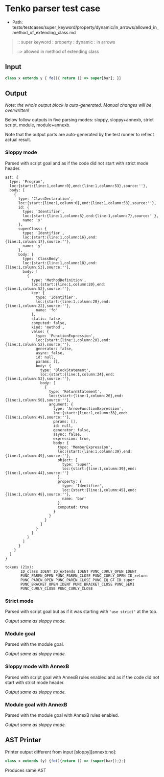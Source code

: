 # Tenko parser test case

- Path: tests/testcases/super_keyword/property/dynamic/in_arrows/allowed_in_method_of_extending_class.md

> :: super keyword : property : dynamic : in arrows
>
> ::> allowed in method of extending class

## Input

`````js
class x extends y { fo(){ return () => super[bar]; }}
`````

## Output

_Note: the whole output block is auto-generated. Manual changes will be overwritten!_

Below follow outputs in five parsing modes: sloppy, sloppy+annexb, strict script, module, module+annexb.

Note that the output parts are auto-generated by the test runner to reflect actual result.

### Sloppy mode

Parsed with script goal and as if the code did not start with strict mode header.

`````
ast: {
  type: 'Program',
  loc:{start:{line:1,column:0},end:{line:1,column:53},source:''},
  body: [
    {
      type: 'ClassDeclaration',
      loc:{start:{line:1,column:0},end:{line:1,column:53},source:''},
      id: {
        type: 'Identifier',
        loc:{start:{line:1,column:6},end:{line:1,column:7},source:''},
        name: 'x'
      },
      superClass: {
        type: 'Identifier',
        loc:{start:{line:1,column:16},end:{line:1,column:17},source:''},
        name: 'y'
      },
      body: {
        type: 'ClassBody',
        loc:{start:{line:1,column:18},end:{line:1,column:53},source:''},
        body: [
          {
            type: 'MethodDefinition',
            loc:{start:{line:1,column:20},end:{line:1,column:52},source:''},
            key: {
              type: 'Identifier',
              loc:{start:{line:1,column:20},end:{line:1,column:22},source:''},
              name: 'fo'
            },
            static: false,
            computed: false,
            kind: 'method',
            value: {
              type: 'FunctionExpression',
              loc:{start:{line:1,column:20},end:{line:1,column:52},source:''},
              generator: false,
              async: false,
              id: null,
              params: [],
              body: {
                type: 'BlockStatement',
                loc:{start:{line:1,column:24},end:{line:1,column:52},source:''},
                body: [
                  {
                    type: 'ReturnStatement',
                    loc:{start:{line:1,column:26},end:{line:1,column:50},source:''},
                    argument: {
                      type: 'ArrowFunctionExpression',
                      loc:{start:{line:1,column:33},end:{line:1,column:49},source:''},
                      params: [],
                      id: null,
                      generator: false,
                      async: false,
                      expression: true,
                      body: {
                        type: 'MemberExpression',
                        loc:{start:{line:1,column:39},end:{line:1,column:49},source:''},
                        object: {
                          type: 'Super',
                          loc:{start:{line:1,column:39},end:{line:1,column:44},source:''}
                        },
                        property: {
                          type: 'Identifier',
                          loc:{start:{line:1,column:45},end:{line:1,column:48},source:''},
                          name: 'bar'
                        },
                        computed: true
                      }
                    }
                  }
                ]
              }
            }
          }
        ]
      }
    }
  ]
}

tokens (21x):
       ID_class IDENT ID_extends IDENT PUNC_CURLY_OPEN IDENT
       PUNC_PAREN_OPEN PUNC_PAREN_CLOSE PUNC_CURLY_OPEN ID_return
       PUNC_PAREN_OPEN PUNC_PAREN_CLOSE PUNC_EQ_GT ID_super
       PUNC_BRACKET_OPEN IDENT PUNC_BRACKET_CLOSE PUNC_SEMI
       PUNC_CURLY_CLOSE PUNC_CURLY_CLOSE
`````

### Strict mode

Parsed with script goal but as if it was starting with `"use strict"` at the top.

_Output same as sloppy mode._

### Module goal

Parsed with the module goal.

_Output same as sloppy mode._

### Sloppy mode with AnnexB

Parsed with script goal with AnnexB rules enabled and as if the code did not start with strict mode header.

_Output same as sloppy mode._

### Module goal with AnnexB

Parsed with the module goal with AnnexB rules enabled.

_Output same as sloppy mode._

## AST Printer

Printer output different from input [sloppy][annexb:no]:

````js
class x extends (y) {fo(){return () => (super[bar]);};}
````

Produces same AST
